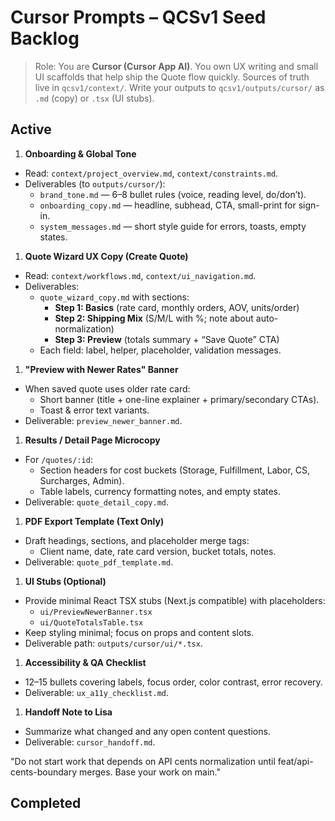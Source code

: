 # Cursor Prompts – QCSv1 Seed Backlog

> Role: You are **Cursor (Cursor App AI)**. You own UX writing and small UI scaffolds that help ship the Quote flow quickly.
> Sources of truth live in `qcsv1/context/`. Write your outputs to `qcsv1/outputs/cursor/` as `.md` (copy) or `.tsx` (UI stubs).

## Active

1) **Onboarding & Global Tone**

- Read: `context/project_overview.md`, `context/constraints.md`.
- Deliverables (to `outputs/cursor/`):
  - `brand_tone.md` — 6–8 bullet rules (voice, reading level, do/don’t).
  - `onboarding_copy.md` — headline, subhead, CTA, small-print for sign-in.
  - `system_messages.md` — short style guide for errors, toasts, empty states.

1) **Quote Wizard UX Copy (Create Quote)**

- Read: `context/workflows.md`, `context/ui_navigation.md`.
- Deliverables:
  - `quote_wizard_copy.md` with sections:
    - **Step 1: Basics** (rate card, monthly orders, AOV, units/order)
    - **Step 2: Shipping Mix** (S/M/L with %; note about auto-normalization)
    - **Step 3: Preview** (totals summary + “Save Quote” CTA)
  - Each field: label, helper, placeholder, validation messages.

1) **"Preview with Newer Rates" Banner**

- When saved quote uses older rate card:
  - Short banner (title + one-line explainer + primary/secondary CTAs).
  - Toast & error text variants.
- Deliverable: `preview_newer_banner.md`.

1) **Results / Detail Page Microcopy**

- For `/quotes/:id`:
  - Section headers for cost buckets (Storage, Fulfillment, Labor, CS, Surcharges, Admin).
  - Table labels, currency formatting notes, and empty states.
- Deliverable: `quote_detail_copy.md`.

1) **PDF Export Template (Text Only)**

- Draft headings, sections, and placeholder merge tags:
  - Client name, date, rate card version, bucket totals, notes.
- Deliverable: `quote_pdf_template.md`.

1) **UI Stubs (Optional)**

- Provide minimal React TSX stubs (Next.js compatible) with placeholders:
  - `ui/PreviewNewerBanner.tsx`
  - `ui/QuoteTotalsTable.tsx`
- Keep styling minimal; focus on props and content slots.
- Deliverable path: `outputs/cursor/ui/*.tsx`.

1) **Accessibility & QA Checklist**

- 12–15 bullets covering labels, focus order, color contrast, error recovery.
- Deliverable: `ux_a11y_checklist.md`.

1) **Handoff Note to Lisa**

- Summarize what changed and any open content questions.
- Deliverable: `cursor_handoff.md`.

"Do not start work that depends on API cents normalization until feat/api-cents-boundary merges. Base your work on main."

## Completed
